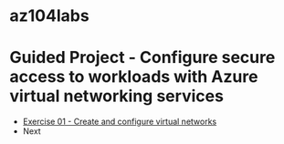 # az104labs

# Guided Project - Configure secure access to workloads with Azure virtual networking services

- [Exercise 01 - Create and configure virtual networks](https://learn.microsoft.com/en-us/training/modules/guided-project-configure-secure-access-workloads/2-exercise-vnet)
- Next